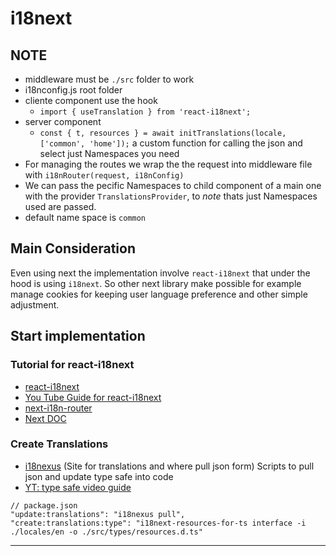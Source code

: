 # i18next

## NOTE

- middleware must be `./src` folder to work
- i18nconfig.js root folder
- cliente component use the hook
  - `import { useTranslation } from 'react-i18next';`
- server component
  - `const { t, resources } = await initTranslations(locale, ['common', 'home']);` a custom function for calling the json and select just Namespaces you need
- For managing the routes we wrap the the request into middleware file with `i18nRouter(request, i18nConfig)`
- We can pass the pecific Namespaces to child component of a main one with the provider `TranslationsProvider`, to _note_ thats just Namespaces used are passed.
- default name space is `common`

## Main Consideration

Even using next the implementation involve `react-i18next` that under the hood is using `i18next`. So other next library make possible for example manage cookies for keeping user language preference and other simple adjustment.

## Start implementation

### Tutorial for react-i18next

- [react-i18next](https://i18nexus.com/tutorials/nextjs/react-i18next)
- [You Tube Guide for react-i18next](https://www.youtube.com/watch?v=J8tnD2BWY28&t=542s)
- [next-i18n-router](https://github.com/i18nexus/next-i18n-router)
- [Next DOC](https://nextjs.org/docs/app/building-your-application/routing/internationalization)

### Create Translations

- [i18nexus](https://app.i18nexus.com) (Site for translations and where pull json form)
  Scripts to pull json and update type safe into code
- [YT: type safe video guide](https://youtu.be/GLIas4DH3Ww?si=HNX_qCgYpr_gm38d&t=79 "https://youtu.be/GLIas4DH3Ww?si=HNX_qCgYpr_gm38d&t=79")

```shell
// package.json
"update:translations": "i18nexus pull",
"create:translations:type": "i18next-resources-for-ts interface -i ./locales/en -o ./src/types/resources.d.ts"
```

---


